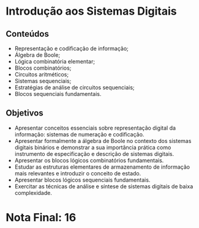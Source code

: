 # Introdução aos Sistemas Digitais

## Conteúdos
* Representação e codificação de informação;
* Álgebra de Boole;
* Lógica combinatória elementar;
* Blocos combinatórios;
* Circuitos aritméticos;
* Sistemas sequenciais;
* Estratégias de análise de circuitos sequenciais;
* Blocos sequenciais fundamentais.

## Objetivos
* Apresentar conceitos essenciais sobre representação digital da informação: sistemas de numeração e codificação.
* Apresentar formalmente a álgebra de Boole no contexto dos sistemas digitais binários e demonstrar a sua importância prática como instrumento de especificação e descrição de sistemas digitais.
* Apresentar os blocos lógicos combinatórios fundamentais.
* Estudar as estruturas elementares de armazenamento de informação mais relevantes e introduzir o conceito de estado.
* Apresentar blocos lógicos sequenciais fundamentais.
* Exercitar as técnicas de análise e síntese de sistemas digitais de baixa complexidade.

# Nota Final: 16